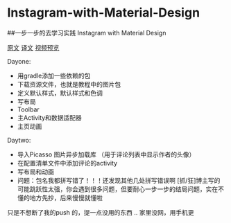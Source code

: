 ﻿# Instagram-with-Material-Design
##一步一步的去学习实践 Instagram with Material Design

[原文][1]             [译文][2]                [视频预览][3]

[1]:http://frogermcs.github.io/Instagram-with-Material-Design-concept-is-getting-real/
[2]:http://jcodecraeer.com/a/anzhuokaifa/androidkaifa/2015/0204/2415.html
[3]:http://v.youku.com/v_show/id_XODg2NDQ1NDQ4.html

Dayone:
* 用gradle添加一些依赖的包
* 下载资源文件，也就是教程中的图片包
* 定义默认样式，默认样式和色调
* 写布局
* Toolbar
* 主Activity和数据适配器
* 主页动画

Daytwo:
* 导入Picasso 图片异步加载库 （用于评论列表中显示作者的头像）
* 在配置清单文件中添加评论的activity
* 写布局和动画
* 问题：包名我都拼写错了！！！还发现其他几处拼写错误啊 [抓/狂]博主写的可能跳跃性太强，你会遇到很多问题，但要耐心一步一步的结局问题，实在不懂的地方先抄，后来慢慢就懂啦

只是不想断了我的push 的，提一点没用的东西
..
家里没网，用手机更
	
